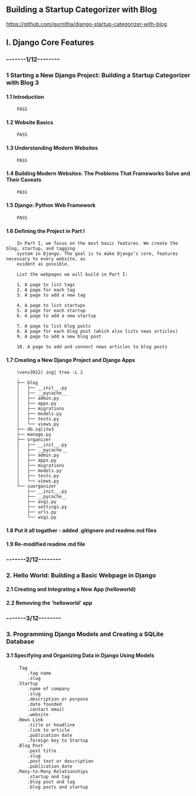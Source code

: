 ## Building a Startup Categorizer with Blog
https://github.com/gurnitha/django-startup-categorizer-with-blog

## I. Django Core Features

### -------1/12--------


### 1 Starting a New Django Project: Building a Startup Categorizer with Blog 3

#### 1.1 Introduction
		PASS
#### 1.2 Website Basics
		PASS
#### 1.3 Understanding Modern Websites
		PASS
#### 1.4 Building Modern Websites: The Problems That Frameworks Solve and Their Caveats
		PASS
#### 1.5 Django: Python Web Framework
		PASS
#### 1.6 Defining the Project in Part I

		In Part I, we focus on the most basic features. We create the blog, startup, and tagging
		system in Django. The goal is to make Django’s core, features necessary to every website, as
		evident as possible.

		List the webpages we will build in Part I:

		1. A page to list tags
		2. A page for each tag
		3. A page to add a new tag

		4. A page to list startups
		5. A page for each startup
		6. A page to add a new startup

		7. A page to list blog posts
		8. A page for each blog post (which also lists news articles)
		9. A page to add a new blog post

		10. A page to add and connect news articles to blog posts	
	
#### 1.7 Creating a New Django Project and Django Apps

		(venv3922) ing| tree -L 2
		.
		├── blog
		│   ├── __init__.py
		│   ├── __pycache__
		│   ├── admin.py
		│   ├── apps.py
		│   ├── migrations
		│   ├── models.py
		│   ├── tests.py
		│   └── views.py
		├── db.sqlite3
		├── manage.py
		├── organizer
		│   ├── __init__.py
		│   ├── __pycache__
		│   ├── admin.py
		│   ├── apps.py
		│   ├── migrations
		│   ├── models.py
		│   ├── tests.py
		│   └── views.py
		└── suorganizer
		    ├── __init__.py
		    ├── __pycache__
		    ├── asgi.py
		    ├── settings.py
		    ├── urls.py
		    └── wsgi.py

#### 1.8 Put it all togather - added .gitignore and readme.md files		    

#### 1.9 Re-modified readme.md file


### -------2/12--------

### 2. Hello World: Building a Basic Webpage in Django

#### 2.1 Creating and Integrating a New App (helloworld)
#### 2.2 Removing the 'helloworld' app


### -------3/12--------


### 3. Programming Django Models and Creating a SQLite Database

#### 3.1 Specifying and Organizing Data in Django Using Models

		.Tag
			.tag name
			.slug
		.Startup
			.name of company
			.slug
			.description or purpose
			.date founded
			.contact email
			.website
		.News Link
			.title or headline
			.link to article
			.publication date
			.foreign key to Startup
		.Blog Post
			.post title
			.slug
			.post text or description
			.publication date
		.Many-to-Many Relationships
			.startup and tag
			.blog post and tag
			.blog posts and startup


